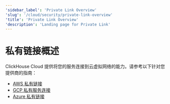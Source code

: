 ```yaml
---
'sidebar_label': 'Private Link Overview'
'slug': '/cloud/security/private-link-overview'
'title': 'Private Link Overview'
'description': 'Landing page for Private Link'
---
```





# 私有链接概述

ClickHouse Cloud 提供将您的服务连接到云虚拟网络的能力。请参考以下针对您提供商的指南：

- [AWS 私有链接](/cloud/security/aws-privatelink.md)
- [GCP 私有服务连接](/cloud/security/gcp-private-service-connect.md)
- [Azure 私有链接](/cloud/security/azure-privatelink.md)
